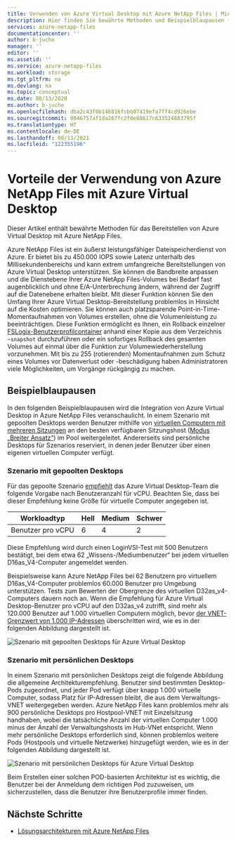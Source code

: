 ```yaml
---
title: Verwenden von Azure Virtual Desktop mit Azure NetApp Files | Microsoft-Dokumentation
description: Hier finden Sie bewährte Methoden und Beispielblaupausen für das Bereitstellen von Azure Virtual Desktop mit Azure NetApp Files.
services: azure-netapp-files
documentationcenter: ''
author: b-juche
manager: ''
editor: ''
ms.assetid: ''
ms.service: azure-netapp-files
ms.workload: storage
ms.tgt_pltfrm: na
ms.devlang: na
ms.topic: conceptual
ms.date: 08/13/2020
ms.author: b-juche
ms.openlocfilehash: dba2c43f0b146816fcbb07419efa7ff4cd926ebe
ms.sourcegitcommit: 0046757af1da267fc2f0e88617c633524883795f
ms.translationtype: HT
ms.contentlocale: de-DE
ms.lasthandoff: 08/13/2021
ms.locfileid: "122355196"
---
```

# <a name="benefits-of-using-azure-netapp-files-with-azure-virtual-desktop"></a>Vorteile der Verwendung von Azure NetApp Files mit Azure Virtual Desktop 

Dieser Artikel enthält bewährte Methoden für das Bereitstellen von Azure Virtual Desktop mit Azure NetApp Files.

Azure NetApp Files ist ein äußerst leistungsfähiger Dateispeicherdienst von Azure. Er bietet bis zu 450.000 IOPS sowie Latenz unterhalb des Millisekundenbereichs und kann extrem umfangreiche Bereitstellungen von Azure Virtual Desktop unterstützen. Sie können die Bandbreite anpassen und die Dienstebene Ihrer Azure NetApp Files-Volumes bei Bedarf fast augenblicklich und ohne E/A-Unterbrechung ändern, während der Zugriff auf die Datenebene erhalten bleibt. Mit dieser Funktion können Sie den Umfang Ihrer Azure Virtual Desktop-Bereitstellung problemlos in Hinsicht auf die Kosten optimieren. Sie können auch platzsparende Point-in-Time-Momentaufnahmen von Volumes erstellen, ohne die Volumenleistung zu beeinträchtigen. Diese Funktion ermöglicht es Ihnen, ein Rollback einzelner [FSLogix-Benutzerprofilcontainer](../virtual-desktop/store-fslogix-profile.md) anhand einer Kopie aus dem Verzeichnis `~snapshot` durchzuführen oder ein sofortiges Rollback des gesamten Volumes auf einmal über die Funktion zur Volumewiederherstellung vorzunehmen.  Mit bis zu 255 (rotierenden) Momentaufnahmen zum Schutz eines Volumes vor Datenverlust oder -beschädigung haben Administratoren viele Möglichkeiten, um Vorgänge rückgängig zu machen.

## <a name="sample-blueprints"></a>Beispielblaupausen

In den folgenden Beispielblaupausen wird die Integration von Azure Virtual Desktop in Azure NetApp Files veranschaulicht. In einem Szenario mit gepoolten Desktops werden Benutzer mithilfe von [virtuellen Computern mit mehreren Sitzungen](../virtual-desktop/windows-10-multisession-faq.yml#what-is-windows-10-enterprise-multi-session) an den besten verfügbaren Sitzungshost ([Modus „Breiter Ansatz“](../virtual-desktop/host-pool-load-balancing.md#breadth-first-load-balancing-method)) im Pool weitergeleitet. Andererseits sind persönliche Desktops für Szenarios reserviert, in denen jeder Benutzer über einen eigenen virtuellen Computer verfügt.

### <a name="pooled-desktop-scenario"></a>Szenario mit gepoolten Desktops

Für das gepoolte Szenario [empfiehlt](/windows-server/remote/remote-desktop-services/virtual-machine-recs#multi-session-recommendations) das Azure Virtual Desktop-Team die folgende Vorgabe nach Benutzeranzahl für vCPU. Beachten Sie, dass bei dieser Empfehlung keine Größe für virtuelle Computer angegeben ist.

|     Workloadtyp     |     Hell    |     Medium    |     Schwer    |
|-----------------------|--------------|---------------|--------------|
|     Benutzer pro vCPU    |     6        |     4         |     2        |


Diese Empfehlung wird durch einen LoginVSI-Test mit 500 Benutzern bestätigt, bei dem etwa 62 „Wissens-/Mediumbenutzer“ bei jedem virtuellen D16as_V4-Computer angemeldet werden. 

Beispielsweise kann Azure NetApp Files bei 62 Benutzern pro virtuellem D16as_V4-Computer problemlos 60.000 Benutzer pro Umgebung unterstützen. Tests zum Bewerten der Obergrenze des virtuellen D32as_v4-Computers dauern noch an. Wenn die Empfehlung für Azure Virtual Desktop-Benutzer pro vCPU auf den D32as_v4 zutrifft, sind mehr als 120.000 Benutzer auf 1.000 virtuellen Computern möglich, bevor [der VNET-Grenzwert von 1.000 IP-Adressen](./azure-netapp-files-network-topologies.md) überschritten wird, wie es in der folgenden Abbildung dargestellt ist.  

![Szenario mit gepoolten Desktops für Azure Virtual Desktop](../media/azure-netapp-files/solutions-pooled-desktop-scenario.png)   

### <a name="personal-desktop-scenario"></a>Szenario mit persönlichen Desktops 

In einem Szenario mit persönlichen Desktops zeigt die folgende Abbildung die allgemeine Architekturempfehlung. Benutzer sind bestimmten Desktop-Pods zugeordnet, und jeder Pod verfügt über knapp 1.000 virtuelle Computer, sodass Platz für IP-Adressen bleibt, die aus dem Verwaltungs-VNET weitergegeben werden. Azure NetApp Files kann problemlos mehr als 900 persönliche Desktops pro Hostpool-VNET mit Einzelsitzung handhaben, wobei die tatsächliche Anzahl der virtuellen Computer 1.000 minus der Anzahl der Verwaltungshosts im Hub-VNet entspricht. Wenn mehr persönliche Desktops erforderlich sind, können problemlos weitere Pods (Hostpools und virtuelle Netzwerke) hinzugefügt werden, wie es in der folgenden Abbildung dargestellt ist. 

![Szenario mit persönlichen Desktops für Azure Virtual Desktop](../media/azure-netapp-files/solutions-personal-desktop-scenario.png)  

Beim Erstellen einer solchen POD-basierten Architektur ist es wichtig, die Benutzer bei der Anmeldung dem richtigen Pod zuzuweisen, um sicherzustellen, dass die Benutzer ihre Benutzerprofile immer finden. 

## <a name="next-steps"></a>Nächste Schritte

- [Lösungsarchitekturen mit Azure NetApp Files](azure-netapp-files-solution-architectures.md)